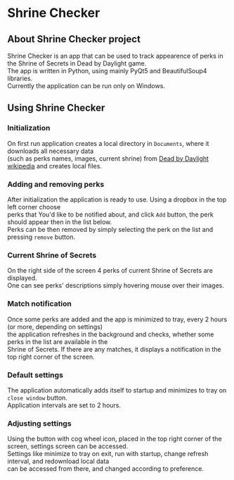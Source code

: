 # Shrine Checker

## About Shrine Checker project

Shrine Checker is an app that can be used to track appearence of perks
in the Shrine of Secrets in Dead by Daylight game.  
The app is written in Python, using mainly PyQt5 and BeautifulSoup4 libraries.  
Currently the application can be run only on Windows.

## Using Shrine Checker

### Initialization

On first run application creates a local directory in `Documents`, where it downloads all necessary data  
(such as perks names, images, current shrine) from [Dead by Daylight wikipedia](https://deadbydaylight.fandom.com/wiki/Dead_by_Daylight_Wiki) and creates local files.  

### Adding and removing perks
  
After initialization the application is ready to use. Using a dropbox in the top left corner choose  
perks that You'd like to be notified about, and click `Add` button, the perk should appear then in the list below.  
Perks can be then removed by simply selecting the perk on the list and pressing `remove` button.

### Current Shrine of Secrets

On the right side of the screen 4 perks of current Shrine of Secrets are displayed.  
One can see perks' descriptions simply hovering mouse over their images. 

### Match notification

Once some perks are added and the app is minimized to tray, every 2 hours (or more, depending on settings)  
the application refreshes in the background and checks, whether some perks in the list are available in the  
Shrine of Secrets. If there are any matches, it displays a notification in the top right corner of the screen.

### Default settings

The application automatically adds itself to startup and minimizes to tray on `close window` button.  
Application intervals are set to 2 hours.

### Adjusting settings

Using the button with cog wheel icon, placed in the top right corner of the screen, settings screen can be accessed.  
Settings like minimize to tray on exit, run with startup, change refresh interval, and redownload local data  
can be accessed from there, and changed according to preference.
